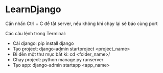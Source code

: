 # LearnDjango

Cần nhấn Ctrl + C để tắt server, nếu không khi chạy lại sẽ báo cùng port

Các câu lệnh trong Terminal:
- Cài django: pip install django
- Tạo project: django-admin startproject <project_name>
- Đi đến một thư mục bất kì: cd <folder_name>/
- Chạy project: python manage.py runserver
- Tạo app: django-admin startapp <app_name>


